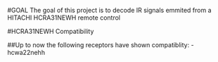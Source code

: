 #GOAL
The goal of this project is to decode IR signals emmited from a HITACHI HCRA31NEWH remote control 

#HCRA31NEWH Compatibility

##Up to now the following receptors have shown compatiblity:
-hcwa22nehh
